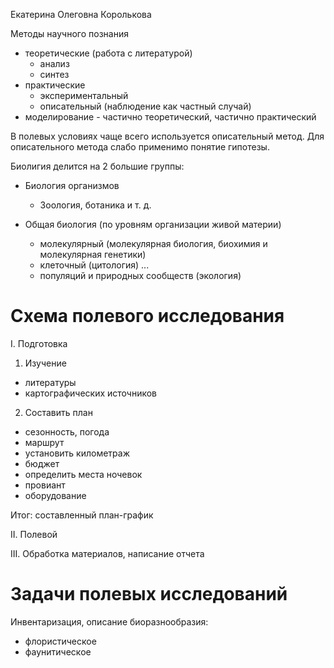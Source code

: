 Екатерина Олеговна Королькова

Методы научного познания
- теоретические (работа с литературой)
  - анализ
  - синтез
- практические
  - экспериментальный
  - описательный (наблюдение как частный случай)
- моделирование - частично теоретический, частично практический

В полевых условиях чаще всего используется описательный метод. Для описательного метода слабо применимо понятие гипотезы.

Биолигия делится на 2 большие группы:
- Биология организмов
  - Зоология, ботаника и т. д.

- Общая биология (по уровням организации живой материи)
  - молекулярный (молекулярная биология, биохимия  и молекулярная генетики)
  - клеточный (цитология)
  ...
  - популяций и природных сообществ (экология)


# Схема полевого исследования

I. Подготовка

1. Изучение
  - литературы
  - картографических источников
2. Составить план
  - сезонность, погода
  - маршрут
  - установить километраж
  - бюджет
  - определить места ночевок
  - провиант
  - оборудование

Итог: составленный план-график

II. Полевой

III. Обработка материалов, написание отчета


# Задачи полевых исследований

Инвентаризация, описание биоразнообразия:
- флористическое
- фаунитическое






